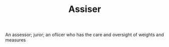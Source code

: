 ---
title: Assiser
letter: A
permalink: "/definitions/assiser.html"
body: An assessor; juror; an oflicer who has the care and oversight of weights and
  measures
published_at: '2018-07-07'
source: Black's Law Dictionary
layout: post
---